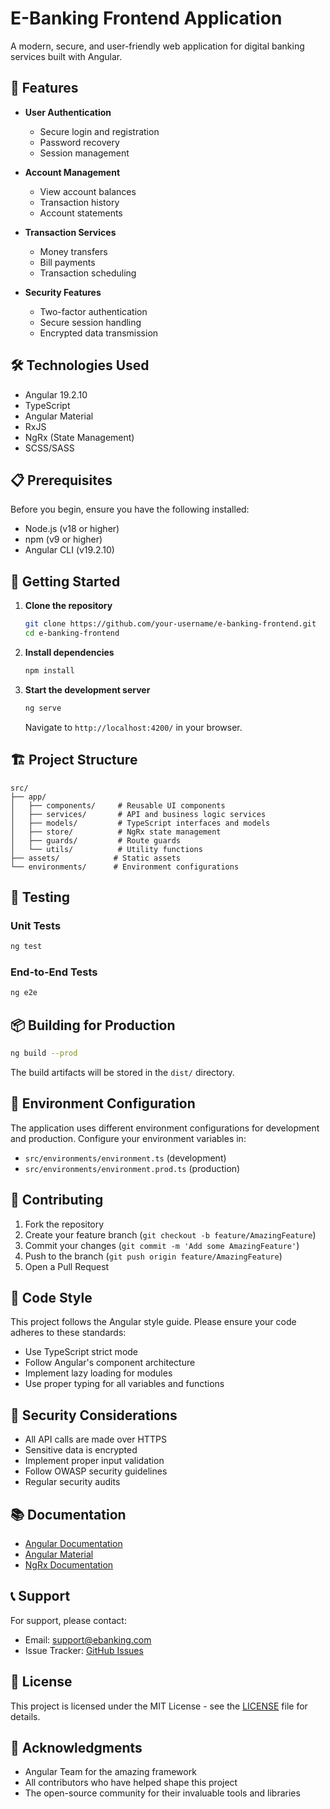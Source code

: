 # E-Banking Frontend Application

A modern, secure, and user-friendly web application for digital banking services built with Angular.

## 🚀 Features

- **User Authentication**
  - Secure login and registration
  - Password recovery
  - Session management

- **Account Management**
  - View account balances
  - Transaction history
  - Account statements

- **Transaction Services**
  - Money transfers
  - Bill payments
  - Transaction scheduling

- **Security Features**
  - Two-factor authentication
  - Secure session handling
  - Encrypted data transmission

## 🛠️ Technologies Used

- Angular 19.2.10
- TypeScript
- Angular Material
- RxJS
- NgRx (State Management)
- SCSS/SASS

## 📋 Prerequisites

Before you begin, ensure you have the following installed:
- Node.js (v18 or higher)
- npm (v9 or higher)
- Angular CLI (v19.2.10)

## 🚀 Getting Started

1. **Clone the repository**
   ```bash
   git clone https://github.com/your-username/e-banking-frontend.git
   cd e-banking-frontend
   ```

2. **Install dependencies**
   ```bash
   npm install
   ```

3. **Start the development server**
   ```bash
   ng serve
   ```
   Navigate to `http://localhost:4200/` in your browser.

## 🏗️ Project Structure

```
src/
├── app/
│   ├── components/     # Reusable UI components
│   ├── services/       # API and business logic services
│   ├── models/         # TypeScript interfaces and models
│   ├── store/          # NgRx state management
│   ├── guards/         # Route guards
│   └── utils/          # Utility functions
├── assets/            # Static assets
└── environments/      # Environment configurations
```

## 🧪 Testing

### Unit Tests
```bash
ng test
```

### End-to-End Tests
```bash
ng e2e
```

## 📦 Building for Production

```bash
ng build --prod
```
The build artifacts will be stored in the `dist/` directory.

## 🔧 Environment Configuration

The application uses different environment configurations for development and production. Configure your environment variables in:
- `src/environments/environment.ts` (development)
- `src/environments/environment.prod.ts` (production)

## 🤝 Contributing

1. Fork the repository
2. Create your feature branch (`git checkout -b feature/AmazingFeature`)
3. Commit your changes (`git commit -m 'Add some AmazingFeature'`)
4. Push to the branch (`git push origin feature/AmazingFeature`)
5. Open a Pull Request

## 📝 Code Style

This project follows the Angular style guide. Please ensure your code adheres to these standards:
- Use TypeScript strict mode
- Follow Angular's component architecture
- Implement lazy loading for modules
- Use proper typing for all variables and functions

## 🔐 Security Considerations

- All API calls are made over HTTPS
- Sensitive data is encrypted
- Implement proper input validation
- Follow OWASP security guidelines
- Regular security audits

## 📚 Documentation

- [Angular Documentation](https://angular.dev)
- [Angular Material](https://material.angular.io)
- [NgRx Documentation](https://ngrx.io/docs)

## 📞 Support

For support, please contact:
- Email: support@ebanking.com
- Issue Tracker: [GitHub Issues](https://github.com/your-username/e-banking-frontend/issues)

## 📄 License

This project is licensed under the MIT License - see the [LICENSE](LICENSE) file for details.

## 🙏 Acknowledgments

- Angular Team for the amazing framework
- All contributors who have helped shape this project
- The open-source community for their invaluable tools and libraries